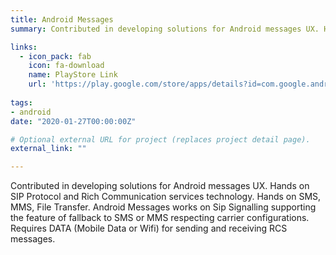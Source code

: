 ```yaml
---
title: Android Messages
summary: Contributed in developing solutions for Android messages UX. Hands on SIP Protocol and Rich Communication services technology. Hands on SMS, MMS, File Transfer.

links:
  - icon_pack: fab
    icon: fa-download
    name: PlayStore Link
    url: 'https://play.google.com/store/apps/details?id=com.google.android.apps.messaging&hl=en/'
    
tags:
- android
date: "2020-01-27T00:00:00Z"

# Optional external URL for project (replaces project detail page).
external_link: ""

---
```

Contributed in developing solutions for Android messages UX. Hands on SIP Protocol and Rich Communication services technology. Hands on SMS, MMS, File Transfer.
Android Messages works on Sip Signalling supporting the feature of fallback to SMS or MMS respecting carrier configurations. Requires DATA (Mobile Data or Wifi) for sending and receiving RCS messages.
